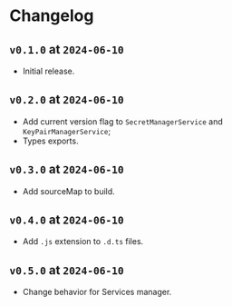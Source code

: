 # Changelog

## `v0.1.0` at `2024-06-10`

* Initial release.

## `v0.2.0` at `2024-06-10`

* Add current version flag to `SecretManagerService` and `KeyPairManagerService`;
* Types exports.

## `v0.3.0` at `2024-06-10`

* Add sourceMap to build.

## `v0.4.0` at `2024-06-10`

* Add `.js` extension to `.d.ts` files.

## `v0.5.0` at `2024-06-10`

* Change behavior for Services manager.
